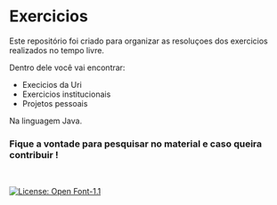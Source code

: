 <h1>Exercicios</h1>

Este repositório foi criado para organizar as resoluçoes dos exercicios realizados no tempo livre.

Dentro dele você vai encontrar: </h2> 

- Execicios da Uri
- Exercicios institucionais
- Projetos pessoais


Na linguagem Java.

<h3>
Fique a vontade para pesquisar no material e caso queira contribuir ! 
</h3>




<br>

[![License: Open Font-1.1](https://img.shields.io/badge/License-OFL%201.1-lightgreen.svg)](https://opensource.org/licenses/OFL-1.1) 
